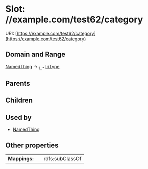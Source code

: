 
# Slot: //example.com/test62/category




URI: [https://example.com/test62/category](https://example.com/test62/category)


## Domain and Range

[NamedThing](NamedThing.md) ->  <sub>1..*</sub>
 [IriType](types/IriType.md)

## Parents


## Children


## Used by

 * [NamedThing](NamedThing.md)

## Other properties

|  |  |  |
| --- | --- | --- |
| **Mappings:** | | rdfs:subClassOf |


